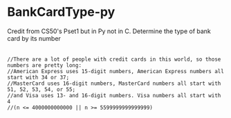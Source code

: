 # BankCardType-py
Credit from CS50's Pset1 but in Py not in C. 
Determine the type of bank card by its number
######
    //There are a lot of people with credit cards in this world, so those numbers are pretty long:
    //American Express uses 15-digit numbers, American Express numbers all start with 34 or 37;
    //MasterCard uses 16-digit numbers, MasterCard numbers all start with 51, 52, 53, 54, or 55;
    //and Visa uses 13- and 16-digit numbers. Visa numbers all start with 4
    //(n <= 4000000000000 || n >= 5599999999999999)
